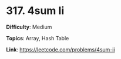 # 317. 4sum Ii

**Difficulty**: Medium

**Topics**: Array, Hash Table

**Link**: https://leetcode.com/problems/4sum-ii
